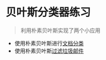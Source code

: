 # 贝叶斯分类器练习
> 利用朴素贝叶斯实现了两个小应用

- 使用朴素贝叶斯进行[文档分类](./1_doc_classify.ipynb)
- 使用朴素贝叶斯[过滤垃圾邮件](./2_spam_email_classify.ipynb)
